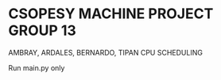 # CSOPESY MACHINE PROJECT GROUP 13 
AMBRAY, ARDALES, BERNARDO, TIPAN
CPU SCHEDULING

Run main.py only
